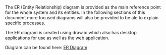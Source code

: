 The ER (Entity Relationship) diagram is provided as the main reference point for the whole system and its entities. In the following sections of this document more focused diagrams will also be provided to be ale to explain specific processes.

The ER diagram is created using draw.io which also has desktop applications for use as well as the web application.

Diagram can be found here: [ER Diagram](https://github.com/kaizenams/masterplan-web/blob/master/ERDiagram.drawio) 